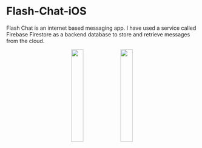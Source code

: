 # Flash-Chat-iOS
Flash Chat is an internet based messaging app. I have used a service called Firebase Firestore as a backend database to store and retrieve messages from the cloud.

<p align="center">

 <img src="https://user-images.githubusercontent.com/93969890/158050553-cb554062-03fc-48e6-84eb-2ad43e10353c.png" width="25%">
  <img src="https://user-images.githubusercontent.com/93969890/158050564-61686521-64a7-40e8-909b-6d01c8fc00e2.png" width="25%">
</p>
